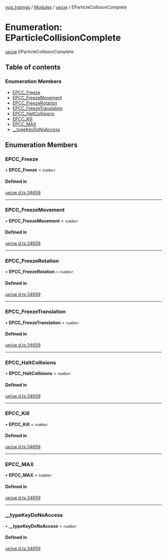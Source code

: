 [yug_typings](../README.md) / [Modules](../modules.md) / [ue/ue](../modules/ue_ue.md) / EParticleCollisionComplete

# Enumeration: EParticleCollisionComplete

[ue/ue](../modules/ue_ue.md).EParticleCollisionComplete

## Table of contents

### Enumeration Members

- [EPCC\_Freeze](ue_ue.EParticleCollisionComplete.md#epcc_freeze)
- [EPCC\_FreezeMovement](ue_ue.EParticleCollisionComplete.md#epcc_freezemovement)
- [EPCC\_FreezeRotation](ue_ue.EParticleCollisionComplete.md#epcc_freezerotation)
- [EPCC\_FreezeTranslation](ue_ue.EParticleCollisionComplete.md#epcc_freezetranslation)
- [EPCC\_HaltCollisions](ue_ue.EParticleCollisionComplete.md#epcc_haltcollisions)
- [EPCC\_Kill](ue_ue.EParticleCollisionComplete.md#epcc_kill)
- [EPCC\_MAX](ue_ue.EParticleCollisionComplete.md#epcc_max)
- [\_\_typeKeyDoNoAccess](ue_ue.EParticleCollisionComplete.md#__typekeydonoaccess)

## Enumeration Members

### EPCC\_Freeze

• **EPCC\_Freeze** = `number`

#### Defined in

[ue/ue.d.ts:34659](https://github.com/YugMetaverse/yug_typings/blob/b7d9b19/ue/ue.d.ts#L34659)

___

### EPCC\_FreezeMovement

• **EPCC\_FreezeMovement** = `number`

#### Defined in

[ue/ue.d.ts:34659](https://github.com/YugMetaverse/yug_typings/blob/b7d9b19/ue/ue.d.ts#L34659)

___

### EPCC\_FreezeRotation

• **EPCC\_FreezeRotation** = `number`

#### Defined in

[ue/ue.d.ts:34659](https://github.com/YugMetaverse/yug_typings/blob/b7d9b19/ue/ue.d.ts#L34659)

___

### EPCC\_FreezeTranslation

• **EPCC\_FreezeTranslation** = `number`

#### Defined in

[ue/ue.d.ts:34659](https://github.com/YugMetaverse/yug_typings/blob/b7d9b19/ue/ue.d.ts#L34659)

___

### EPCC\_HaltCollisions

• **EPCC\_HaltCollisions** = `number`

#### Defined in

[ue/ue.d.ts:34659](https://github.com/YugMetaverse/yug_typings/blob/b7d9b19/ue/ue.d.ts#L34659)

___

### EPCC\_Kill

• **EPCC\_Kill** = `number`

#### Defined in

[ue/ue.d.ts:34659](https://github.com/YugMetaverse/yug_typings/blob/b7d9b19/ue/ue.d.ts#L34659)

___

### EPCC\_MAX

• **EPCC\_MAX** = `number`

#### Defined in

[ue/ue.d.ts:34659](https://github.com/YugMetaverse/yug_typings/blob/b7d9b19/ue/ue.d.ts#L34659)

___

### \_\_typeKeyDoNoAccess

• **\_\_typeKeyDoNoAccess** = `number`

#### Defined in

[ue/ue.d.ts:34659](https://github.com/YugMetaverse/yug_typings/blob/b7d9b19/ue/ue.d.ts#L34659)
